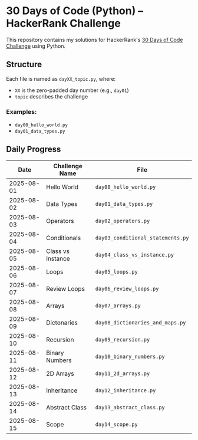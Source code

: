 # 30 Days of Code (Python) – HackerRank Challenge

This repository contains my solutions for HackerRank's [30 Days of Code Challenge](https://www.hackerrank.com/domains/tutorials/30-days-of-code) using Python.

## Structure

Each file is named as `dayXX_topic.py`, where:

- `XX` is the zero-padded day number (e.g., `day01`)
- `topic` describes the challenge

### Examples:

- `day00_hello_world.py`
- `day01_data_types.py`

## Daily Progress

| Date       | Challenge Name    | File                              |
| ---------- | ----------------- | --------------------------------- |
| 2025-08-01 | Hello World       | `day00_hello_world.py`            |
| 2025-08-02 | Data Types        | `day01_data_types.py`             |
| 2025-08-03 | Operators         | `day02_operators.py`              |
| 2025-08-04 | Conditionals      | `day03_conditional_statements.py` |
| 2025-08-05 | Class vs Instance | `day04_class_vs_instance.py`      |
| 2025-08-06 | Loops             | `day05_loops.py`                  |
| 2025-08-07 | Review Loops      | `day06_review_loops.py`           |
| 2025-08-08 | Arrays            | `day07_arrays.py`                 |
| 2025-08-09 | Dictonaries       | `day08_dictionaries_and_maps.py`  |
| 2025-08-10 | Recursion         | `day09_recursion.py`              |
| 2025-08-11 | Binary Numbers    | `day10_binary_numbers.py`         |
| 2025-08-12 | 2D Arrays         | `day11_2d_arrays.py`              |
| 2025-08-13 | Inheritance       | `day12_inheritance.py`            |
| 2025-08-14 | Abstract Class    | `day13_abstract_class.py`         |
| 2025-08-15 | Scope             | `day14_scope.py`                  |

